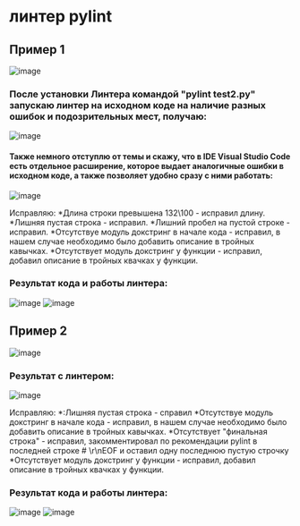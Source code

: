 # линтер pylint
## Пример 1
![image](https://github.com/cakelake1/Python-study/assets/93975834/3842720c-6059-462d-ba07-bbc4f4d31885)
### После установки Линтера командой "pylint test2.py" запускаю линтер на исходном коде на наличие разных ошибок и подозрительных мест, получаю:
![image](https://github.com/cakelake1/Python-study/assets/93975834/90146db4-0d73-478d-ba0c-76a93b5b3be4)
#### Также немного отступлю от темы и скажу, что в IDE Visual Studio Code есть отдельное расширение, которое выдает аналогичные ошибки в исходном коде, а также позволяет удобно сразу с ними работать:
![image](https://github.com/cakelake1/Python-study/assets/93975834/266d40e9-de95-4b16-90dc-8563624f386b)

Исправляю:
*Длина строки превышена 132\100 - исправил длину.
*Лишняя пустая строка - исправил.
*Лишний пробел на пустой строке - исправил.
*Отсутствуе модуль докстринг в начале кода - исправил, в нашем случае необходимо было добавить описание в тройных кавычках.
*Отсутствует модуль докстринг у функции - исправил, добавил описание в тройных квачках у функции.
### Результат кода и работы линтера:
![image](https://github.com/cakelake1/Python-study/assets/93975834/83e4f84f-508e-4ea2-8334-9b4e213b826a)
![image](https://github.com/cakelake1/Python-study/assets/93975834/589f9ff5-5d04-41a5-a970-5f66f96ca4d5)


## Пример 2
![image](https://github.com/cakelake1/Python-study/assets/93975834/827736d8-4ec7-4e82-a46b-9657696f0ef5)

### Результат с линтером:
![image](https://github.com/cakelake1/Python-study/assets/93975834/ae7a5757-101f-4483-955b-3ef6d6d2e0a3)


Исправляю:
*:Лишняя пустая строка - справил
*Отсутствуе модуль докстринг в начале кода - исправил, в нашем случае необходимо было добавить описание в тройных кавычках.
*Отсутствует "финальная строка" - исправил, закомментировал по рекомендации pylint в последней строке # \r\nEOF и оставил одну последнюю пустую строчку
*Отсутствует модуль докстринг у функции - исправил, добавил описание в тройных квачках у функции.


### Результат кода и работы линтера:
![image](https://github.com/cakelake1/Python-study/assets/93975834/00ff67d5-0987-4c0b-8399-95eaedd290cd)
![image](https://github.com/cakelake1/Python-study/assets/93975834/8e45919c-0cb3-4108-afab-f5729e511ad2)










